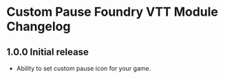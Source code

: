 # Custom Pause Foundry VTT Module Changelog

## 1.0.0 Initial release

- Ability to set custom pause icon for your game.
